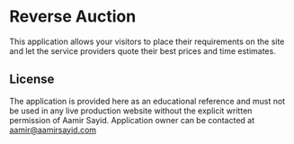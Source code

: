 # Reverse Auction
This application allows your visitors to place their requirements on the site and let the service providers quote their best prices and time estimates.

## License
The application is provided here as an educational reference and must not be used in any live production website without the explicit written permission of Aamir Sayid.
Application owner can be contacted at aamir@aamirsayid.com